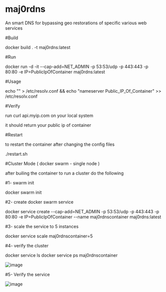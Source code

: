 # maj0rdns
An smart DNS for bypassing geo restorations of specific various web services 


#Build

docker build . -t maj0rdns:latest


#Run

docker run -d -it --cap-add=NET_ADMIN -p 53:53/udp -p 443:443 -p 80:80 -e IP=PublicIpOfContainer maj0rdns:latest


#Usage

echo "" > /etc/resolv.conf && echo "nameserver Public_IP_Of_Container" >> /etc/resolv.conf


#Verify 

run curl api.myip.com on your local system

it should return your public ip of container 


#Restart

to restart the container after changing the config files

./restart.sh


#Cluster Mode ( docker swarm - single node ) 

after builing the container to run a cluster do the following 

#1- swarm init

docker swarm init

#2- create docker swarm service 

docker service create --cap-add=NET_ADMIN -p 53:53/udp -p 443:443 -p 80:80 -e IP=PublicIpOfContainer --name maj0rdnscontainer maj0rdns:latest


#3- scale the service to 5 instances

docker service scale maj0rdnscontainer=5


#4- verify the cluster

docker service ls
docker service ps maj0rdnscontainer

![image](https://user-images.githubusercontent.com/46486478/150737474-9b255bd1-d54d-4d6b-92a5-6833e2bdefaf.png)

#5- Verify the service 

![image](https://user-images.githubusercontent.com/46486478/150737560-5f644658-97a0-4a68-b024-4ee6fc1b8138.png)


